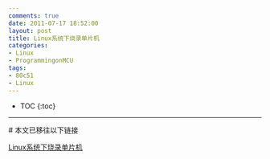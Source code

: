 ```yaml
---
comments: true
date: 2011-07-17 18:52:00
layout: post
title: Linux系统下烧录单片机
categories:
- Linux
- ProgrammingonMCU
tags:
- 80c51
- Linux
---
```



* TOC
{:toc}
<hr/>
#  本文已移往以下链接


[Linux系统下烧录单片机]({{baseurl}}/html/shaolu.html)

